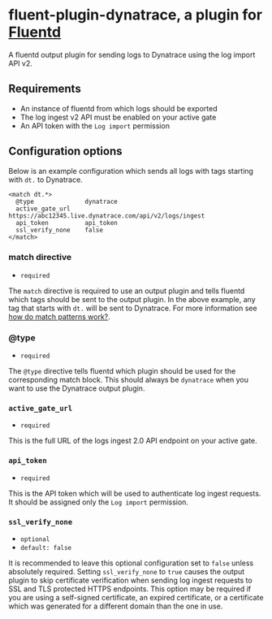 # fluent-plugin-dynatrace, a plugin for [Fluentd](http://fluentd.org)

A fluentd output plugin for sending logs to Dynatrace using the log import API v2.

## Requirements

- An instance of fluentd from which logs should be exported
- The log ingest v2 API must be enabled on your active gate
- An API token with the `Log import` permission

## Configuration options

Below is an example configuration which sends all logs with tags starting with `dt.` to Dynatrace.

```
<match dt.*>
  @type              dynatrace
  active_gate_url    https://abc12345.live.dynatrace.com/api/v2/logs/ingest
  api_token          api_token
  ssl_verify_none    false
</match>
```

### match directive

- `required`

The `match` directive is required to use an output plugin and tells fluentd which tags should be sent to the output plugin. In the above example, any tag that starts with `dt.` will be sent to Dynatrace. For more information see [how do match patterns work?](https://docs.fluentd.org/configuration/config-file#how-do-the-match-patterns-work). 

### @type

- `required`

The `@type` directive tells fluentd which plugin should be used for the corresponding match block. This should always be `dynatrace` when you want to use the Dynatrace output plugin.

### `active_gate_url`

- `required`

This is the full URL of the logs ingest 2.0 API endpoint on your active gate.

### `api_token`

- `required`

This is the API token which will be used to authenticate log ingest requests. It should be assigned only the `Log import` permission.

### `ssl_verify_none`

- `optional`
- `default: false`

It is recommended to leave this optional configuration set to `false` unless absolutely required. Setting `ssl_verify_none` to `true` causes the output plugin to skip certificate verification when sending log ingest requests to SSL and TLS protected HTTPS endpoints. This option may be required if you are using a self-signed certificate, an expired certificate, or a certificate which was generated for a different domain than the one in use.

